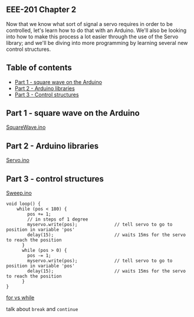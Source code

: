 ## EEE-201 Chapter 2

Now that we know what sort of signal a servo requires in order to be controlled, let's learn how to do that with an Arduino.  We'll also be looking into how to make this process a lot easier through the use of the Servo library; and we'll be diving into more programming by learning several new control structures.

## Table of contents

* [Part 1 - square wave on the Arduino](#part-1---square-wave-on-the-Arduino)
* [Part 2 - Arduino libraries](#part-2---Arduino-libraries)
* [Part 3 - Control structures](#part-3---control-structures)


## Part 1 - square wave on the Arduino

[SquareWave.ino](https://github.com/techshop/EEE-201-Arduino-2/blob/master/chapter_2/SquareWave.ino)

## Part 2 - Arduino libraries


[Servo.ino](https://github.com/techshop/EEE-201-Arduino-2/blob/master/chapter_2/Servo.ino)

## Part 3 - control structures

[Sweep.ino](https://github.com/techshop/EEE-201-Arduino-2/blob/master/chapter_2/Sweep.ino)

```
void loop() {
    while (pos < 180) {
        pos += 1;
        // in steps of 1 degree
        myservo.write(pos);              // tell servo to go to position in variable 'pos'
        delay(15);                       // waits 15ms for the servo to reach the position
      }
      while (pos > 0) {
        pos -= 1;
        myservo.write(pos);              // tell servo to go to position in variable 'pos'
        delay(15);                       // waits 15ms for the servo to reach the position
      }
}
```

[for vs while](https://stackoverflow.com/questions/2950931/for-vs-while-in-c-programming)

talk about `break` and `continue`
